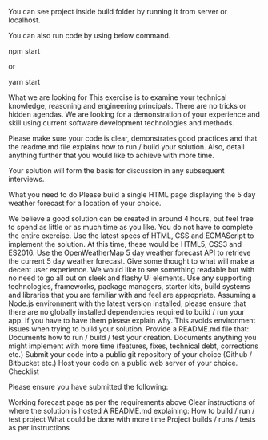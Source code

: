 You can see project inside build folder by running it from server or localhost.

You can also run code by using below command.

npm start

or

yarn start

What we are looking for
This exercise is to examine your technical knowledge, reasoning and engineering principals. There are no tricks or hidden agendas. We are looking for a demonstration of your experience and skill using current software development technologies and methods. 

Please make sure your code is clear, demonstrates good practices and that the readme.md file explains how to run / build your solution. Also, detail anything further that you would like to achieve with more time. 

Your solution will form the basis for discussion in any subsequent interviews.

What you need to do
Please build a single HTML page displaying the 5 day weather forecast for a location of your choice.

We believe a good solution can be created in around 4 hours, but feel free to spend as little or as much time as you like. You do not have to complete the entire exercise.
Use the latest specs of HTML, CSS and ECMAScript to implement the solution. At this time, these would be HTML5, CSS3 and ES2016.
Use the OpenWeatherMap 5 day weather forecast API to retrieve the current 5 day weather forecast.
Give some thought to what will make a decent user experience. We would like to see something readable but with no need to go all out on sleek and flashy UI elements.
Use any supporting technologies, frameworks, package managers, starter kits, build systems and libraries that you are familiar with and feel are appropriate.
Assuming a Node.js environment with the latest version installed, please ensure that there are no globally installed dependencies required to build / run your app. If you have to have them please explain why. This avoids environment issues when trying to build your solution.
Provide a README.md file that:
Documents how to run / build / test your creation.
Documents anything you might implement with more time (features, fixes, technical debt, corrections etc.)
Submit your code into a public git repository of your choice (Github / Bitbucket etc.)
Host your code on a public web server of your choice.
Checklist

 

Please ensure you have submitted the following:

Working forecast page as per the requirements above
Clear instructions of where the solution is hosted
A README.md explaining:
How to build / run / test project
What could be done with more time
Project builds / runs / tests as per instructions